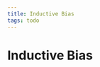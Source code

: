 ```yaml
---
title: Inductive Bias
tags: todo
---
```


# Inductive Bias






















































